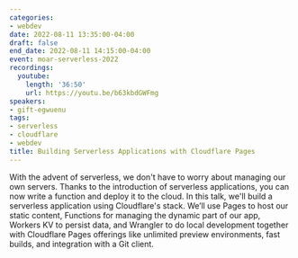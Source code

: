 ```yaml
---
categories:
- webdev
date: 2022-08-11 13:35:00-04:00
draft: false
end_date: 2022-08-11 14:15:00-04:00
event: moar-serverless-2022
recordings:
  youtube:
    length: '36:50'
    url: https://youtu.be/b63kbdGWFmg
speakers:
- gift-egwuenu
tags:
- serverless
- cloudflare
- webdev
title: Building Serverless Applications with Cloudflare Pages
---
```



With the advent of serverless, we don't have to worry about managing our own servers. Thanks to the introduction of serverless applications, you can now write a function and deploy it to the cloud.
In this talk, we'll build a serverless application using Cloudflare's stack. We’ll use Pages to host our static content, Functions for managing the dynamic part of our app, Workers KV to persist data, and Wrangler to do local development together with Cloudflare Pages offerings like unlimited preview environments, fast builds, and integration with a Git client.
